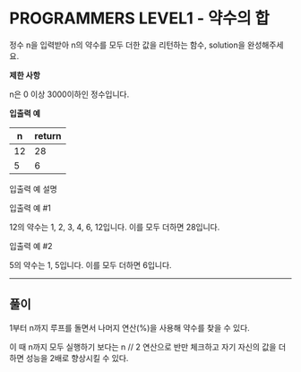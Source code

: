 # PROGRAMMERS LEVEL1 - 약수의 합

정수 n을 입력받아 n의 약수를 모두 더한 값을 리턴하는 함수, solution을 완성해주세요.

**제한 사항**

n은 0 이상 3000이하인 정수입니다.

**입출력 예**

|n|return|
|---|---|
|12|28|
|5|6|

입출력 예 설명

입출력 예 #1

12의 약수는 1, 2, 3, 4, 6, 12입니다. 이를 모두 더하면 28입니다.

입출력 예 #2

5의 약수는 1, 5입니다. 이를 모두 더하면 6입니다.

<hr>

## 풀이

1부터 n까지 루프를 돌면서 나머지 연산(%)을 사용해 약수를 찾을 수 있다.

이 때 n까지 모두 실행하기 보다는 n // 2 연산으로 반만 체크하고 자기 자신의 값을 더하면 성능을 2배로 향상시킬 수 있다.